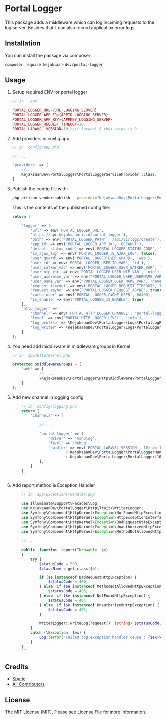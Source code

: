 # Portal Logger

This package adds a middleware which can log incoming requests to the log server. Besides that it can also record application error logs.

## Installation

You can install the package via composer:

```bash
composer require kejaksaan-dev/portal-logger
```

## Usage

1. Setup required ENV for portal logger

	```php
	// in `.env`

	PORTAL_LOGGER_URL={URL_LOGGING_SERVER}
	PORTAL_LOGGER_APP_ID={APPID_LOGGING_SERVER}
	PORTAL_LOGGER_APP_KEY={APPKEY_LOGGING_SERVER}
	PORTAL_LOGGER_REQUEST_TIMEOUT=10
	PORTAL_LARAVEL_VERSION=10 //if laravel 9 then value is 9
	
	```

2. Add providers in config app

	```php
	// in `config/app.php`

	// ...

	'providers' => [
		//...
		KejaksaanDev\PortalLogger\PortalLoggerServiceProvider::class,
	]
	
	```

3. Publish the config file with:

	```bash
	php artisan vendor:publish --provider="KejaksaanDev\PortalLogger\PortalLoggerServiceProvider" --tag="portal-logger-config" 
	```

	This is the contents of the published config file:

	```php
	return [

		'logger' => [
			'url' => env('PORTAL_LOGGER_URL',
			'https://api.kejaksaanri.id/portal-logger'),
			'path' => env('PORTAL_LOGGER_PATH', '/api/v1/logs/create'),
			'app_id' => env('PORTAL_LOGGER_APP_ID', 'DEFAULT'),
			'default_status_code' => env('PORTAL_LOGGER_STATUS_CODE', '200'),
			'is_ajax_log' => env('PORTAL_LOGGER_IS_AJAX_LOG', false),
			'user_guard' => env('PORTAL_LOGGER_USER_GUARD', 'web'),
			'user_id' => env('PORTAL_LOGGER_USER_ID_VAR', 'id'),
			'user_satker_var' => env('PORTAL_LOGGER_USER_SATKER_VAR', 'satker_id'),
			'user_nip_var' => env('PORTAL_LOGGER_USER_NIP_VAR', 'nip'),
			'user_username_var' => env('PORTAL_LOGGER_USER_USERNAME_VAR', 'username'),
			'user_name_var' => env('PORTAL_LOGGER_USER_NAME_VAR', 'name'),
			'request_timeout' => env('PORTAL_LOGGER_REQUEST_TIMEOUT', 30),
			'request_async' => env('PORTAL_LOGGER_REQUEST_ASYNC', true),
			'cache_user' => env('PORTAL_LOGGER_CACHE_USER', 86400),
			'is_enable' => env('PORTAL_LOGGER_IS_ENABLE', true)
		],
		'http_logger' => [
			'channel' => env('PORTAL_HTTP_LOGGER_CHANNEL', 'portal-logger'),
			'level' => env('PORTAL_HTTP_LOGGER_LEVEL', 'info'),
			'log_profile' => \KejaksaanDev\PortalLogger\Logs\PortalLogProfile::class,
			'log_writer' => \KejaksaanDev\PortalLogger\Logs\PortalLogWriter::class,
		]
	];
	```

4. You need add middleware in middleware groups in Kernel

	```php
	// in `app/Http/Kernel.php`

	protected $middlewareGroups = [
	    'web' => [
			    // ...
			    \KejaksaanDev\PortalLogger\Http\Middleware\PortalLogger::class
		]
	];
	```
	
	
5. Add new channel in logging config
	```php
		// in `config/logging.php`
		return [
			'channels' => [
			
				// ...
				
				'portal-logger' => [
					'driver' => 'monolog',
					'level' => 'debug',
					'handler' => env('PORTAL_LARAVEL_VERSION', 10) >= 10 
							? KejaksaanDev\PortalLogger\PortalLoggerHandler::class 
							: KejaksaanDev\PortalLogger\PortalLoggerL10BellowHandler::class
				],
			]
		]
		```

6. Add report method in Exception Handler
	```php
		// in `app\Exceptions\Handler.php`
		
		use Illuminate\Support\Facades\Log;
		use KejaksaanDev\PortalLogger\Http\Traits\WriterLogger;
		use Symfony\Component\HttpKernel\Exception\NotFoundHttpException;
		use Symfony\Component\HttpKernel\Exception\HttpExceptionInterface;
		use Symfony\Component\HttpKernel\Exception\BadRequestHttpException;
		use Symfony\Component\HttpKernel\Exception\UnauthorizedHttpException;
		use Symfony\Component\HttpKernel\Exception\MethodNotAllowedHttpException;
		
		//...
		
		public  function  report(Throwable  $e)
		{
			try {
				$statusCode = 500;
				$className = get_class($e);

				if ($e instanceof BadRequestHttpException) {
					$statusCode = 400;
				} else  if ($e instanceof MethodNotAllowedHttpException) {
					$statusCode = 405;
				} else  if ($e instanceof NotFoundHttpException) {
					$statusCode = 404;
				} else  if ($e instanceof UnauthorizedHttpException) {
					$statusCode = 401;
				}

				WriterLogger::writeLog(request(), (string) $statusCode, 'error', null, $className, $e->getMessage());
			}
			catch (\Exception  $ex) {
				Log::error("Failed log exception handler cause : {$ex->getMessage()}");
			}
		}
		```


## Credits

- [Spatie](https://github.com/spatie)
- [All Contributors](../../contributors)

## License

The MIT License (MIT). Please see [License File](LICENSE.md) for more information.